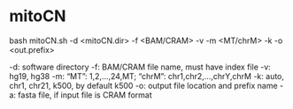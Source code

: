 # mitoCN

bash mitoCN.sh -d <mitoCN.dir> -f <BAM/CRAM> -v <ref> -m <MT/chrM> -k <region> -o <out.prefix>

-d: software directory
-f: BAM/CRAM file name, must have index file
-v: hg19, hg38
-m: “MT”: 1,2,…,24,MT; “chrM”: chr1,chr2,…,chrY,chrM
-k: auto, chr1, chr21, k500, by default k500
-o: output file location and prefix name
-a: fasta file, if input file is CRAM format
